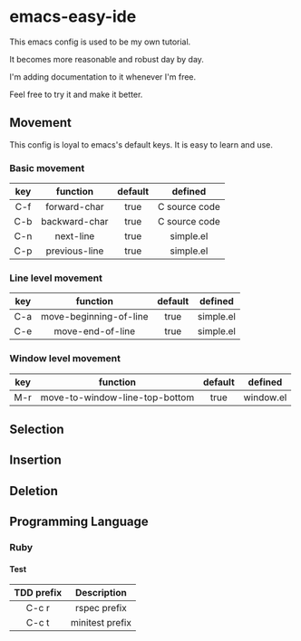 emacs-easy-ide
==============

This emacs config is used to be my own tutorial.

It becomes more reasonable and robust day by day.

I'm adding documentation to it whenever I'm free.

Feel free to try it and make it better.

## Movement

This config is loyal to emacs's default keys.
It is easy to learn and use.

### Basic movement

| key | function | default | defined |
|:-----:|:---------------:|:---------:|:------:|
| C-f | forward-char | true | C source code |
| C-b | backward-char | true | C source code |
| C-n | next-line | true | simple.el |
| C-p | previous-line | true | simple.el |

### Line level movement

| key | function | default | defined |
|:-----:|:---------------:|:---------:|:------:|
| C-a | move-beginning-of-line | true | simple.el |
| C-e | move-end-of-line | true | simple.el |

### Window level movement
| key | function | default | defined |
|:-----:|:---------------:|:---------:|:------:|
| M-r | move-to-window-line-top-bottom | true | window.el |

## Selection

## Insertion

## Deletion

## Programming Language

### Ruby

#### Test

| TDD prefix | Description  |
|:--------------------:|:---------------------------:|
| C-c r | rspec prefix |
| C-c t | minitest prefix |


